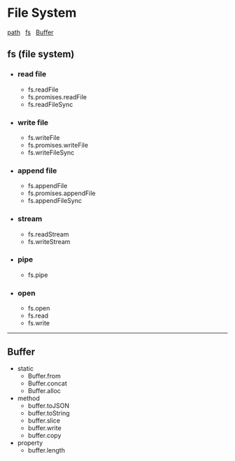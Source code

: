 # __File System__
  [path](#path) &nbsp; [fs](#fs)  &nbsp; [Buffer](#Buffer)


## <a name="fs"></a>__fs__ (file system) 
  - ### read file
    - fs.readFile
    - fs.promises.readFile
    - fs.readFileSync
  - ### write file
    - fs.writeFile
    - fs.promises.writeFile
    - fs.writeFileSync
  - ### append file
    - fs.appendFile
    - fs.promises.appendFile
    - fs.appendFileSync
  - ### stream
    - fs.readStream
    - fs.writeStream
  - ### pipe
    - fs.pipe
  - ### open
    - fs.open
    - fs.read
    - fs.write
  ----
##  <a name="buffer"></a>Buffer
  - static
    - Buffer.from
    - Buffer.concat
    - Buffer.alloc
  - method
    - buffer.toJSON
    - buffer.toString
    - buffer.slice
    - buffer.write
    - buffer.copy
  - property
    - buffer.length

